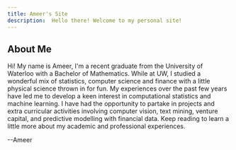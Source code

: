```yaml
---
title: Ameer's Site
description:  Hello there! Welcome to my personal site!
---
```


## About Me

Hi! My name is Ameer, I'm a recent graduate from the University of Waterloo with a Bachelor of Mathematics. While at UW, I studied a wonderful mix of statistics, computer science and finance with a little physical science thrown in for fun. My experiences over the past few years have led me to develop a keen interest in computational statistics and machine learning. I have had the opportunity to partake in projects and extra curricular activities involving computer vision, text mining, venture capital, and predictive modelling with financial data. Keep reading to learn a little more about my academic and professional experiences.

--Ameer
